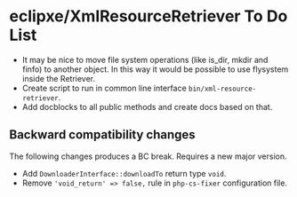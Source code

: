 # eclipxe/XmlResourceRetriever To Do List

- It may be nice to move file system operations (like is_dir, mkdir and finfo) to another object.
  In this way it would be possible to use flysystem inside the Retriever.
- Create script to run in common line interface `bin/xml-resource-retriever`.
- Add docblocks to all public methods and create docs based on that.

## Backward compatibility changes

The following changes produces a BC break. Requires a new major version.

- Add `DownloaderInterface::downloadTo` return type `void`.
- Remove `'void_return' => false,` rule in `php-cs-fixer` configuration file.
